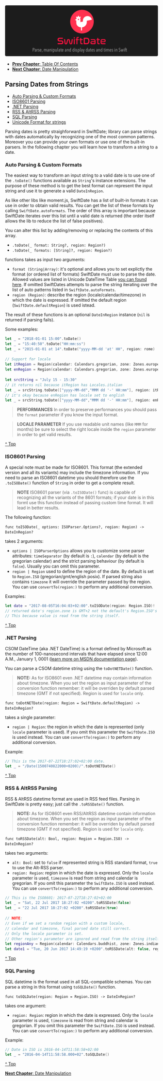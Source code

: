 ![](./SwiftDate.png)

<a name="index"/>

- [**Prev Chapter**: Table Of Contents](#Index.md)
- [**Next Chapter**: Date Manipulation](#Date_Manipulation.md)

## Parsing Dates from Strings

- [Auto Parsing & Custom Formats](Parsing_Dates.md#autoparsing)
- [ISO8601 Parsing](Parsing_Dates.md#iso8601)
- [.NET Parsing](Parsing_Dates.md#dotnet)
- [RSS & AltRSS Parsing](Parsing_Dates.md#rssaltrss)
- [SQL Parsing](Parsing_Dates.md#sql)
- [Unicode Format for strings](UnicodeTable.md)

Parsing dates is pretty straighforward in SwiftDate; library can parse strings with dates automatically by recognizing one of the most common patterns. Moreover you can provide your own formats or use one of the built-in parsers.
In the following chapter you will learn how to transform a string to a date.

<a name="autoparsing"/>

### Auto Parsing & Custom Formats

The easiest way to transform an input string to a valid date is to use one of the `.toDate()` functions available as `String`'s instance extensions. The purpose of these method is to get the best format can represent the input string and use it to generate a valid `DateInRegion`.

As like other libs like moment.js, SwiftDate has a list of built-in formats it can use in order to obtain valid results.
You can get the list of these formats by calling `SwiftDate.autoFormats`.
The order of this array is important because SwiftDate iterates over this list until a valid date is returned (the order itself allows the lib to reduce the list of false positives).

You can alter this list by adding/removing or replacing the contents of this array.

- `.toDate(_ format: String?, region: Region?)`
- `.toDate(_ formats: [String]?, region: Region?)`

functions takes as input two arguments:

- `format (String|Array)`: it's optional and allows you to set explictly the format (or ordered list of formats) SwiftDate must use to parse the date. Allowed values are listed in Unicode DateTime Table [you can found here](UnicodeTable.md). If omitted SwiftDates attempts to parse the string iterating over the list of auto patterns listed in `SwiftDate.autoFormats`.
- `region (Region)`: describe the region (locale/calendar/timezone) in which the date is expressed. If omitted the default region (`SwiftDate.defaultRegion`) is used istead.

The result of these functions is an optional `DateInRegion` instance (`nil` is returned if parsing fails).

Some examples:

```swift
let _ = "2018-01-01 15:00".toDate()
let _ = "15:40:50".toDate("HH:mm:ss")
let _ = "2015-01-01 at 14".toDate("yyyy-MM-dd 'at' HH", region: rome)

// Support for locale
let itRegion = Region(calendar: Calendars.gregorian, zone: Zones.europeRome, locale: Locales.italian)
let enRegion = Region(calendar: Calendars.gregorian, zone: Zones.europeRome, locale: Locales.english)

let srcString = "July 15 - 15:30"
// it returns nil because itRegion has Locales.italian
let _ = srcString.toDate(["yyyy-MM-dd","MMM dd '-' HH:mm"], region: itRegion)
// it's okay because enRegion has locale set to english
let _ = srcString.toDate(["yyyy-MM-dd","MMM dd '-' HH:mm"], region: enRegion)
```

> **PERFORMANCES** In order to preserve performances you should pass the `format` parameter if you know the input format.

> **LOCALE PARAMETER** If you use readable unit names (like `MMM` for months) be sure to select the right locale inside the `region` parameter in order to get valid results.

[^ Top](#index)

<a name="iso8601"/>

### ISO8601 Parsing
A special note must be made for ISO8601. This format (the extended version and all its variants) may include the timezone information.
If you need to parse an ISO8601 datetime you should therefore use the `.toISODate()` function of `String` in order to get a complete result.

> **NOTE** ISO8601 parser (via `.toISODate()` func) is capable of recognizing all the variants of the 8601 formats; if your date is in this formt use this function instead of passing custom time format. It will lead in better results.

The following function:

`func toISODate(_ options: ISOParser.Options?, region: Region) -> DateInRegion?`

takes 2 arguments:

- `options | ISOParserOptions` allows you to customize some parser attributes: `timeSeparator` (by default is `:`), `calendar` (by default is the gregorian calendar) and the strict parsing behaviour (by default is `false`). Usually you can omit this parameter.
- `region | Region` used to define the region of the date. By default is set to `Region.ISO` (gregorian/gmt/english posix). If parsed string also contains `timezone` it will override the parameter passed by the region. You can use `convertTo(region:)` to perform any additional conversion.

Examples:

```swift
let date = "2017-08-05T16:04:03+02:00".toISODate(region: Region.ISO)!
// returned date's region.zone is GMT+2 not the default's Region.ISO's GMT0.
// This because value is read from the string itself.
```

[^ Top](#index)

<a name="dotnet"/>

### .NET Parsing
CSOM DateTime (aka .NET DateTime) is a format defined by Microsoft as the number of 100-nanosecond intervals that have elapsed since 12:00 A.M., January 1, 0001 ([learn more on MSDN documentation page](https://msdn.microsoft.com/en-us/library/dd948679)).

You can parse a CSOM datetime string using the `toDotNETDate()` function.

> **NOTE:** As for ISO8601 even .NET datetime may contain information about timezone. When you set the region as input parameter of the conversion function remember: it will be overriden by default parsed timezone (GMT if not specified). Region is used for `locale` only.

`func toDotNETDate(region: Region = SwiftDate.defaultRegion) -> DateInRegion?`

takes a single parameter:

- `region | Region`: the region in which the date is represented (only `locale` parameter is used). If you omit this parameter the `SwiftDate.ISO` is used instead. You can use `convertTo(region:)` to perform any additional conversion.

Example:

```swift
// This is the 2017-07-22T18:27:02+02:00 date.
let _ = "/Date(1500740822000+0200)/".toDotNETDate()
```

[^ Top](#index)

<a name="rssaltrss"/>

### RSS & AltRSS Parsing
RSS & AltRSS datetime format are used in RSS feed files. Parsing in SwiftDate is pretty easy; just call the `.toRSSDate()` function.

> **NOTE:** As for ISO8601 even RSS/AltRSS datetime contain information about timezone. When you set the region as input parameter of the conversion function remember: it will be overriden by default parsed timezone (GMT if not specified). Region is used for `locale` only.

`func toRSSDate(alt: Bool, region: Region = Region.ISO) -> DateInRegion?`

takes two arguments:

- `alt: Bool`: set to `false` if represented string is RSS standard format, `true` to use the Alt-RSS parser.
- `region: Region`: region in which the date is expressed. Only the `locale` parameter is used, `timezone` is read from string and calendar is gregorian. If you omit this parameter the `SwiftDate.ISO` is used instead. You can use `convertTo(region:)` to perform any additional conversion.

```swift
// This is the ISO8601: 2017-07-22T18:27:02+02:00
let _ = "Sat, 22 Jul 2017 18:27:02 +0200".toRSSDate(false)
let _ = "22 Jul 2017 18:27:02 +0200".toRSSDate(true)

// NOTE:
// Even if we set a random region with a custom locale,
// calendar and timezone, final parsed date still correct.
// Only the locale parameter is set.
// Other region's parameter are ignored and read from the string itself.
let regionAny = Region(calendar: Calendars.buddhist, zone: Zones.indianMayotte, locale: Locales.italian)
let date1 = "Tue, 20 Jun 2017 14:49:19 +0200".toRSSDate(alt: false, region: regionAny)
```			

[^ Top](#index)

<a name="sql"/>

### SQL Parsing
SQL datetime is the format used in all SQL-compatible schemas.
You can parse a string in this format using `toSQLDate()` function.

`func toSQLDate(region: Region = Region.ISO) -> DateInRegion?`

takes one argument:

- `region: Region`: region in which the date is expressed. Only the `locale` parameter is used, `timezone` is read from string and calendar is gregorian. If you omit this parameter the `SwiftDate.ISO` is used instead. You can use `convertTo(region:)` to perform any additional conversion.

Example:

```swift
// Date in ISO is 2016-04-14T11:58:58+02:00
let _ = "2016-04-14T11:58:58.000+02".toSQLDate()
```
		
[^ Top](#index)

[**Next Chapter**: Date Manipulation](#Date_Manipulation.md)